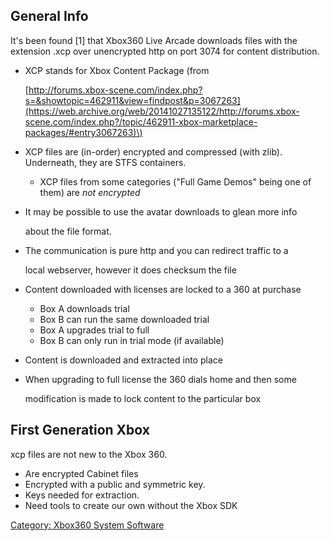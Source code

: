 ## General Info

It's been found \[1\] that Xbox360 Live Arcade downloads files with the
extension .xcp over unencrypted http on port 3074 for content
distribution.

  + XCP stands for Xbox Content Package \(from

    [http://forums.xbox-scene.com/index.php?s=&showtopic=462911&view=findpost&p=3067263](https://web.archive.org/web/20141027135122/http://forums.xbox-scene.com/index.php?/topic/462911-xbox-marketplace-packages/#entry3067263)\)

  + XCP files are (in-order) encrypted and compressed (with zlib). Underneath, they are STFS containers.
    - XCP files from some categories ("Full Game Demos" being one of them) are *not encrypted*
  + It may be possible to use the avatar downloads to glean more info

    about the file format.

  + The communication is pure http and you can redirect traffic to a

    local webserver, however it does checksum the file

  + Content downloaded with licenses are locked to a 360 at purchase
      - Box A downloads trial
      - Box B can run the same downloaded trial
      - Box A upgrades trial to full
      - Box B can only run in trial mode (if available)
  + Content is downloaded and extracted into place
  + When upgrading to full license the 360 dials home and then some

    modification is made to lock content to the particular box

## First Generation Xbox

xcp files are not new to the Xbox 360.

  + Are encrypted Cabinet files
  + Encrypted with a public and symmetric key.
  + Keys needed for extraction.
  + Need tools to create our own without the Xbox SDK

[Category: Xbox360 System Software](Category_Xbox360_System_Software)
